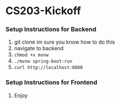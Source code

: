 # CS203-Kickoff

### Setup Instructions for Backend
1. git clone im sure you know how to do this
2. navigate to backend
3. `chmod +x mvnw`
4. `./mvnw spring-boot:run`
5. `curl http://localhost:8080`

### Setup Instructions for Frontend
1. Enjoy
